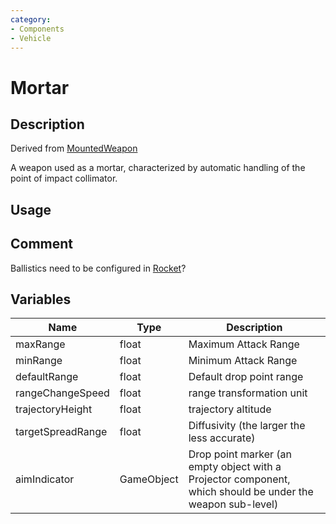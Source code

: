 ```yaml
---
category: 
- Components
- Vehicle
---
```

# Mortar

## Description
Derived from [MountedWeapon](./MountedWeapon.md)

A weapon used as a mortar, characterized by automatic handling of the point of impact collimator.

## Usage

## Comment

Ballistics need to be configured in [Rocket](./Rocket.md)?

## Variables
| Name | Type | Description |
| ----------- | ----------- | ----------- |
| maxRange | float | Maximum Attack Range |
| minRange | float | Minimum Attack Range |
| defaultRange | float| Default drop point range |
| rangeChangeSpeed | float | range transformation unit |
| trajectoryHeight | float | trajectory altitude |
| targetSpreadRange | float | Diffusivity (the larger the less accurate) |
| aimIndicator | GameObject | Drop point marker (an empty object with a Projector component, which should be under the weapon sub-level) |

